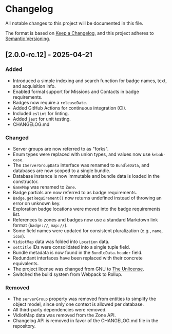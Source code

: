 # Changelog

All notable changes to this project will be documented in this file.

The format is based on [Keep a Changelog](https://keepachangelog.com/en/1.1.0/),
and this project adheres to [Semantic Versioning](https://semver.org/spec/v2.0.0.html).

## [2.0.0-rc.12] - 2025-04-21

### Added

- Introduced a simple indexing and search function for badge names, text, and acquisition info.
- Enabled formal support for Missions and Contacts in badge requirements.
- Badges now require a `releaseDate`.
- Added GitHub Actions for continuous integration (CI).
- Included `eslint` for linting.
- Added `jest` for unit testing.
- CHANGELOG.md

### Changed

- Server groups are now referred to as "forks".
- Enum types were replaced with union types, and values now use `kebab-case`.
- The `IServerGroupData` interface was renamed to `BundleData`, and databases are now scoped to a single bundle.
- Database instance is now immutable and bundle data is loaded in the constructor.
- `GameMap` was renamed to `Zone`.
- Badge partials are now referred to as badge requirements.
- `Badge.getRequirement()` now returns undefined instead of throwing an error on unknown key.
- Exploration badge locations were moved into the badge requirements list.
- References to zones and badges now use a standard Markdown link format (`badge://`, `map://`).
- Some field names were updated for consistent pluralization (e.g., `name`, `icon`).
- `VidiotMap` data was folded into `Location` data.
- `settitle` IDs were consolidated into a single tuple field.
- Bundle metadata is now found in the `BundleData.header` field.
- Redundant interfaces have been replaced with their concrete equivalents.
- The project license was changed from GNU to [The Unlicense](https://unlicense.org/).
- Switched the build system from Webpack to Rollup.

### Removed

- The `serverGroup` property was removed from entities to simplify the object model, since only one context is allowed per database.
- All third-party dependencies were removed.
- VidiotMap data was removed from the Zone API.
- Changelog API is removed in favor of the CHANGELOG.md file in the repository.
